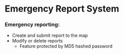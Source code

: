 # Emergency Report System

### Emergency reporting:
- Create and submit report to the map
- Modify or delete reports
  - Feature protected by MD5 hashed password

